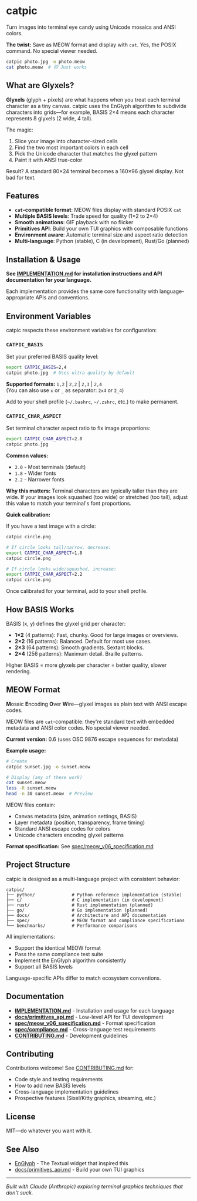 # catpic

Turn images into terminal eye candy using Unicode mosaics and ANSI colors.

**The twist:** Save as MEOW format and display with `cat`. Yes, the POSIX command. No special viewer needed.

```bash
catpic photo.jpg -o photo.meow
cat photo.meow  # 🐱 Just works
```

## What are Glyxels?

**Glyxels** (glyph + pixels) are what happens when you treat each terminal character as a tiny canvas. catpic uses the EnGlyph algorithm to subdivide characters into grids—for example, BASIS 2×4 means each character represents 8 glyxels (2 wide, 4 tall).

The magic:
1. Slice your image into character-sized cells
2. Find the two most important colors in each cell
3. Pick the Unicode character that matches the glyxel pattern
4. Paint it with ANSI true-color

Result? A standard 80×24 terminal becomes a 160×96 glyxel display. Not bad for text.

## Features

- **`cat`-compatible format**: MEOW files display with standard POSIX `cat`
- **Multiple BASIS levels**: Trade speed for quality (1×2 to 2×4)
- **Smooth animations**: GIF playback with no flicker
- **Primitives API**: Build your own TUI graphics with composable functions
- **Environment aware**: Automatic terminal size and aspect ratio detection
- **Multi-language**: Python (stable), C (in development), Rust/Go (planned)

## Installation & Usage

**See [IMPLEMENTATION.md](IMPLEMENTATION.md) for installation instructions and API documentation for your language.**

Each implementation provides the same core functionality with language-appropriate APIs and conventions.

## Environment Variables

catpic respects these environment variables for configuration:

### `CATPIC_BASIS`

Set your preferred BASIS quality level:

```bash
export CATPIC_BASIS=2,4
catpic photo.jpg  # Uses ultra quality by default
```

**Supported formats:** `1,2` | `2,2` | `2,3` | `2,4`  
(You can also use `x` or `_` as separator: `2x4` or `2_4`)

Add to your shell profile (`~/.bashrc`, `~/.zshrc`, etc.) to make permanent.

### `CATPIC_CHAR_ASPECT`

Set terminal character aspect ratio to fix image proportions:

```bash
export CATPIC_CHAR_ASPECT=2.0
catpic photo.jpg
```

**Common values:**
- `2.0` - Most terminals (default)
- `1.8` - Wider fonts
- `2.2` - Narrower fonts

**Why this matters:** Terminal characters are typically taller than they are wide. If your images look squashed (too wide) or stretched (too tall), adjust this value to match your terminal's font proportions.

**Quick calibration:**

If you have a test image with a circle:
```bash
catpic circle.png

# If circle looks tall/narrow, decrease:
export CATPIC_CHAR_ASPECT=1.8
catpic circle.png

# If circle looks wide/squashed, increase:
export CATPIC_CHAR_ASPECT=2.2
catpic circle.png
```

Once calibrated for your terminal, add to your shell profile.

## How BASIS Works

BASIS (x, y) defines the glyxel grid per character:

- **1×2** (4 patterns): Fast, chunky. Good for large images or overviews.
- **2×2** (16 patterns): Balanced. Default for most use cases.
- **2×3** (64 patterns): Smooth gradients. Sextant blocks.
- **2×4** (256 patterns): Maximum detail. Braille patterns.

Higher BASIS = more glyxels per character = better quality, slower rendering.

## MEOW Format

**M**osaic **E**ncoding **O**ver **W**ire—glyxel images as plain text with ANSI escape codes.

MEOW files are `cat`-compatible: they're standard text with embedded metadata and ANSI color codes. No special viewer needed.

**Current version:** 0.6 (uses OSC 9876 escape sequences for metadata)

**Example usage:**
```bash
# Create
catpic sunset.jpg -o sunset.meow

# Display (any of these work)
cat sunset.meow
less -R sunset.meow
head -n 30 sunset.meow  # Preview
```

MEOW files contain:
- Canvas metadata (size, animation settings, BASIS)
- Layer metadata (position, transparency, frame timing)
- Standard ANSI escape codes for colors
- Unicode characters encoding glyxel patterns

**Format specification:** See [spec/meow_v06_specification.md](https://github.com/friscorose/catpic/blob/main/spec/meow_v06_specification.md)

## Project Structure

catpic is designed as a multi-language project with consistent behavior:

```
catpic/
├── python/              # Python reference implementation (stable)
├── c/                   # C implementation (in development)
├── rust/                # Rust implementation (planned)
├── go/                  # Go implementation (planned)
├── docs/                # Architecture and API documentation
├── spec/                # MEOW format and compliance specifications
└── benchmarks/          # Performance comparisons
```

All implementations:
- Support the identical MEOW format
- Pass the same compliance test suite
- Implement the EnGlyph algorithm consistently
- Support all BASIS levels

Language-specific APIs differ to match ecosystem conventions.

## Documentation

- **[IMPLEMENTATION.md](IMPLEMENTATION.md)** - Installation and usage for each language
- **[docs/primitives_api.md](https://github.com/friscorose/catpic/blob/main/docs/primitives_api.md)** - Low-level API for TUI development
- **[spec/meow_v06_specification.md](https://github.com/friscorose/catpic/blob/main/spec/meow_v06_specification.md)** - Format specification
- **[spec/compliance.md](https://github.com/friscorose/catpic/blob/main/spec/compliance.md)** - Cross-language test requirements
- **[CONTRIBUTING.md](https://github.com/friscorose/catpic/blob/main/CONTRIBUTING.md)** - Development guidelines

## Contributing

Contributions welcome! See [CONTRIBUTING.md](https://github.com/friscorose/catpic/blob/main/CONTRIBUTING.md) for:
- Code style and testing requirements
- How to add new BASIS levels
- Cross-language implementation guidelines
- Prospective features (Sixel/Kitty graphics, streaming, etc.)

## License

MIT—do whatever you want with it.

## See Also

- [EnGlyph](https://github.com/friscorose/textual-EnGlyph) - The Textual widget that inspired this
- [docs/primitives_api.md](https://github.com/friscorose/catpic/blob/main/docs/primitives_api.md) - Build your own TUI graphics

---

*Built with Claude (Anthropic) exploring terminal graphics techniques that don't suck.*
